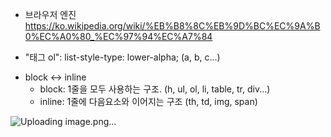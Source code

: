 - 브라우저 엔진
https://ko.wikipedia.org/wiki/%EB%B8%8C%EB%9D%BC%EC%9A%B0%EC%A0%80_%EC%97%94%EC%A7%84

- "태그 ol":  list-style-type: lower-alpha; (a, b, c...)
 
+ block <-> inline
  - block: 1줄을 모두 사용하는 구조. (h, ul, ol, li, table, tr, div...)
  - inline: 1줄에 다음요소와 이어지는 구조 (th, td, img, span)

![Uploading image.png…]()
